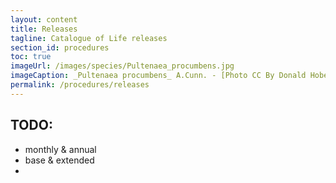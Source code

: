```yaml
---
layout: content
title: Releases
tagline: Catalogue of Life releases
section_id: procedures
toc: true
imageUrl: /images/species/Pultenaea_procumbens.jpg    
imageCaption: _Pultenaea procumbens_ A.Cunn. - [Photo CC By Donald Hobern](https://www.flickr.com/photos/dhobern/5073041283)
permalink: /procedures/releases
---
```


## TODO:
 - monthly & annual
 - base & extended
 - 